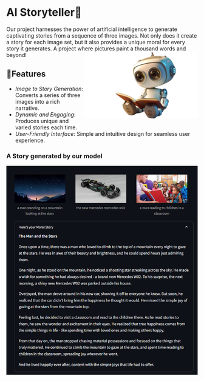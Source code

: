 # AI Storyteller📖
Our project harnesses the power of artificial intelligence to generate captivating stories from a sequence of three images. Not only does it create a story for each image set, but it also provides a unique moral for every story it generates. A project where pictures paint a thousand words and beyond!   <img src="img/robo.png" alt="robot" width="300" align="right">

## 🚀Features
- *Image to Story Generation*: Converts a series of three images into a rich narrative.  
- *Dynamic and Engaging*: Produces unique and varied stories each time.
- *User-Friendly Interface*: Simple and intuitive design for seamless user experience.    

### A Story generated by our model
![Description of Image](https://github.com/lisa1612/AIStoryteller/blob/main/generatedstory.png?)
